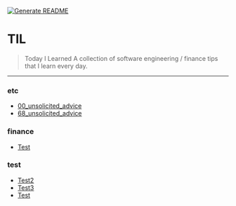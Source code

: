 [![Generate README](https://github.com/before30/til/actions/workflows/generate-readme.yml/badge.svg)](https://github.com/before30/til/actions/workflows/generate-readme.yml)
# TIL
> Today I Learned
A collection of software engineering / finance tips that I learn every day.
---
### etc

- [00_unsolicited_advice](etc/00_unsolicited_advice.md)
- [68_unsolicited_advice](etc/68_unsolicited_advice.md)

### finance

- [Test](finance/test.md)

### test

- [Test2](test/test2.md)
- [Test3](test/test3.md)
- [Test](test/test.md)


